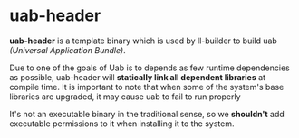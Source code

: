 # uab-header

**uab-header** is a template binary which is used by ll-builder to build uab *(Universal Application Bundle)*.

Due to one of the goals of Uab is to depends as few runtime dependencies as possible, uab-header will **statically link all dependent libraries** at compile time. It is important to note that when some of the system's base libraries are upgraded, it may cause uab to fail to run properly

It's not an executable binary in the traditional sense, so we **shouldn't** add executable permissions to it when installing it to the system.

